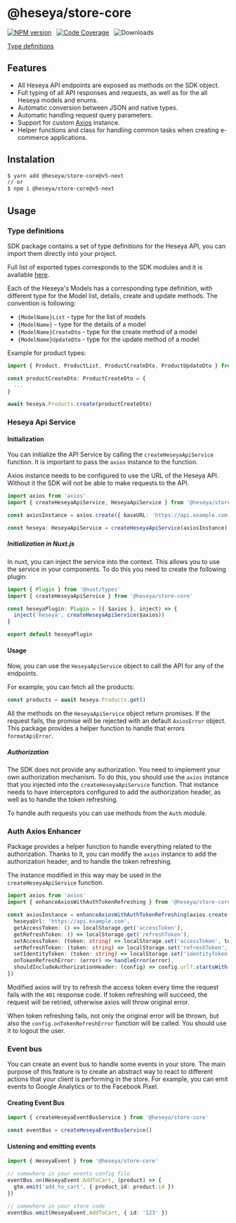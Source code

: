 # @heseya/store-core

[![NPM version](https://img.shields.io/npm/v/@heseya/store-core)](https://www.npmjs.com/package/@heseya/store-core) &nbsp;
[![Code Coverage](https://codecov.io/gh/heseya/sdk-core/branch/develop/graph/badge.svg)](https://codecov.io/gh/heseya/sdk-core) &nbsp;
![Downloads](https://img.shields.io/npm/dt/@heseya/store-core) &nbsp;

[Type definitions](https://heseya.github.io/sdk-core/index.html)

## Features

- All Heseya API endpoints are exposed as methods on the SDK object.
- Full typing of all API responses and requests, as well as for the all Heseya models and enums.
- Automatic conversion between JSON and native types.
- Automatic handling request query parameters.
- Support for custom [Axios](https://www.npmjs.com/package/axios) instance.
- Helper functions and class for handling common tasks when creating e-commerce applications.

## Instalation

```bash
$ yarn add @heseya/store-core@v5-next
// or
$ npm i @heseya/store-core@v5-next
```

## Usage

### Type definitions

SDK package contains a set of type definitions for the Heseya API, you can import them directly into your project.

Full list of exported types corresponds to the SDK modules and it is available [here](https://heseya.github.io/sdk-core/index.html).

Each of the Heseya's Models has a corresponding type definition, with different type for the Model list, details, create and update methods.
The convention is following:

- `{ModelName}List` - type for the list of models
- `{ModelName}` - type for the details of a model
- `{ModelName}CreateDto` - type for the create method of a model
- `{ModelName}UpdateDto` - type for the update method of a model

Example for product types:

```ts
import { Product, ProductList, ProductCreateDto, ProductUpdateDto } from '@heseya/store-core'

const productCreateDto: ProductCreateDto = {
  ...
}

await heseya.Products.create(productCreateDto)
```

### Heseya Api Service

#### Initialization

You can initialize the API Service by calling the `createHeseyaApiService` function. It is important to pass the `axios` instance to the function.

Axios instance needs to be configured to use the URL of the Heseya API. Without it the SDK will not be able to make requests to the API.

```ts
import axios from 'axios'
import { createHeseyaApiService, HeseyaApiService } from '@heseya/store-core'

const axiosInstance = axios.create({ baseURL: 'https://api.example.com' })

const heseya: HeseyaApiService = createHeseyaApiService(axiosInstance)
```

##### Initialization in Nuxt.js

In nuxt, you can inject the service into the context. This allows you to use the service in your components. To do this you need to create the following plugin:

```typescript
import { Plugin } from '@nuxt/types'
import { createHeseyaApiService } from '@heseya/store-core'

const heseyaPlugin: Plugin = ({ $axios }, inject) => {
  inject('heseya', createHeseyaApiService($axios))
}

export default heseyaPlugin
```

#### Usage

Now, you can use the `HeseyaApiService` object to call the API for any of the endpoints.

For example, you can fetch all the products:

```ts
const products = await heseya.Products.get()
```

All the methods on the `HeseyaApiService` object return promises. If the request fails, the promise will be rejected with an default `AxiosError` object. This package provides a helper function to handle that errors `formatApiError`.

##### Authorization

The SDK does not provide any authorization. You need to implement your own authorization mechanism. To do this, you should use the `axios` instance that you injected into the `createHeseyaApiService` function. That instance needs to have interceptors configured to add the authorization header, as well as to handle the token refreshing.

To handle auth requests you can use methods from the `Auth` module.

### Auth Axios Enhancer

Package provides a helper function to handle everything related to the authorization. Thanks to it, you can modify the `axios` instance to add the authorization header, and to handle the token refreshing.

The instance modified in this way may be used in the `createHeseyaApiService` function.

```ts
import axios from 'axios'
import { enhanceAxiosWithAuthTokenRefreshing } from '@heseya/store-core'

const axiosInstance = enhanceAxiosWithAuthTokenRefreshing(axios.create(), {
  heseyaUrl: 'https://api.example.com',
  getAccessToken: () => localStorage.get('accessToken'),
  getRefreshToken: () => localStorage.get('refreshToken'),
  setAccessToken: (token: string) => localStorage.set('accessToken', token),
  setRefreshToken: (token: string) => localStorage.set('refreshToken', token),
  setIdentityToken: (token: string) => localStorage.set('identityToken', token),
  onTokenRefreshError: (error) => handleError(error),
  shouldIncludeAuthorizationHeader: (config) => config.url?.startsWith('/auth'),
})
```

Modified axios will try to refresh the access token every time the request fails with the `401` response code. If token refreshing will succeed, the request will be retried, otherwise axios will throw original error.

When token refreshing fails, not only the original error will be thrown, but also the `config.onTokenRefreshError` function will be called. You should use it to logout the user.

### Event bus

You can create an event bus to handle some events in your store. The main purpose of this feature is to create an abstract way to react to different actions that your client is performing in the store. For example, you can emit events to Google Analytics or to the Facebook Pixel.

#### Creating Event Bus

```ts
import { createHeseyaEventBusService } from '@heseya/store-core'

const eventBus = createHeseyaEventBusService()
```

#### Listening and emitting events

```ts
import { HeseyaEvent } from '@heseya/store-core'

// somewhere in your events config file
eventBus.on(HeseyaEvent.AddToCart, (product) => {
  gtm.emit('add_to_cart', { product_id: product.id })
})

// somewhere in your store code
eventBus.emit(HeseyaEvent.AddToCart, { id: '123' })
```
